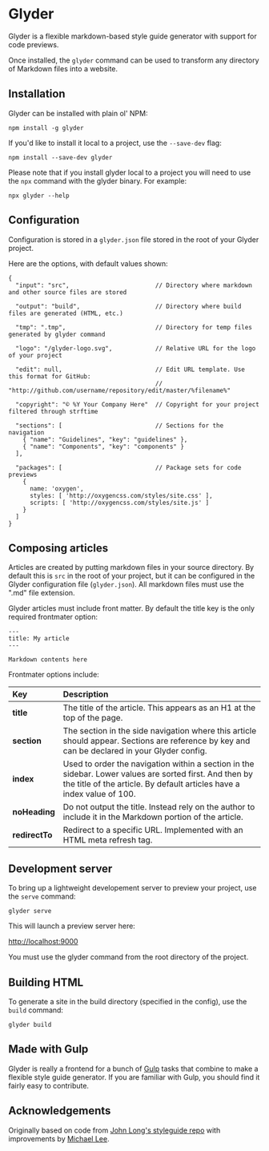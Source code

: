 # Glyder

Glyder is a flexible markdown-based style guide generator with support for code previews.

Once installed, the `glyder` command can be used to transform any directory of Markdown files into a website.


## Installation

Glyder can be installed with plain ol' NPM:

    npm install -g glyder

If you'd like to install it local to a project, use the `--save-dev` flag:

    npm install --save-dev glyder

Please note that if you install glyder local to a project you will need to use the `npx` command with the glyder binary. For example:

    npx glyder --help


## Configuration

Configuration is stored in a `glyder.json` file stored in the root of your Glyder project.

Here are the options, with default values shown:


    {
      "input": "src",                        // Directory where markdown and other source files are stored
      
      "output": "build",                     // Directory where build files are generated (HTML, etc.) 

      "tmp": ".tmp",                         // Directory for temp files generated by glyder command

      "logo": "/glyder-logo.svg",            // Relative URL for the logo of your project

      "edit": null,                          // Edit URL template. Use this format for GitHub:
                                             // "http://github.com/username/repository/edit/master/%filename%"

      "copyright": "© %Y Your Company Here"  // Copyright for your project filtered through strftime

      "sections": [                          // Sections for the navigation 
        { "name": "Guidelines", "key": "guidelines" },
        { "name": "Components", "key": "components" }
      ],

      "packages": [                          // Package sets for code previews
        {
          name: 'oxygen',
          styles: [ 'http://oxygencss.com/styles/site.css' ],
          scripts: [ 'http://oxygencss.com/styles/site.js' ]
        }
      ]
    }


## Composing articles

Articles are created by putting markdown files in your source directory. By default this is `src` in the root of your project, but it can be configured in the Glyder configuration file (`glyder.json`). All markdown files must use the ".md" file extension.

Glyder articles must include front matter. By default the title key is the only required frontmater option:

    ---
    title: My article
    ---

    Markdown contents here

Frontmater options include:

| Key            | Description |
| :------------  | :---------- |
| **title**      | The title of the article. This appears as an H1 at the top of the page. |
| **section**    | The section in the side navigation where this article should appear. Sections are reference by key and can be declared in your Glyder config. |
| **index**      | Used to order the navigation within a section in the sidebar. Lower values are sorted first. And then by the title of the article. By default articles have a index value of 100. |
| **noHeading**  | Do not output the title. Instead rely on the author to include it in the Markdown portion of the article. |
| **redirectTo** | Redirect to a specific URL. Implemented with an HTML meta refresh tag. |


## Development server

To bring up a lightweight developement server to preview your project, use the `serve` command:

    glyder serve

This will launch a preview server here:

  <http://localhost:9000>

You must use the glyder command from the root directory of the project.


## Building HTML

To generate a site in the build directory (specified in the config), use the `build` command:

    glyder build 


## Made with Gulp

Glyder is really a frontend for a bunch of [Gulp][gulp] tasks that combine to make a flexible style guide generator. If you are familiar with Gulp, you should find it fairly easy to contribute.


## Acknowledgements

Originally based on code from [John Long's styleguide repo][styleguide] with improvements by [Michael Lee][mlee].

[styleguide]: https://github.com/jlong/styleguide
[mlee]: https://github.com/michaellee
[gulp]: http://gulpjs.com/

